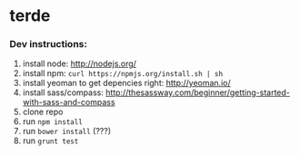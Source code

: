 terde
=====






### Dev instructions:
  1. install node: http://nodejs.org/
  2. install npm: `curl https://npmjs.org/install.sh | sh`
  3. install yeoman to get depencies right: http://yeoman.io/ 
  4. install sass/compass: http://thesassway.com/beginner/getting-started-with-sass-and-compass
  5. clone repo 
  6. run `npm install`
  6. run `bower install` (???)
  7. run `grunt test`



